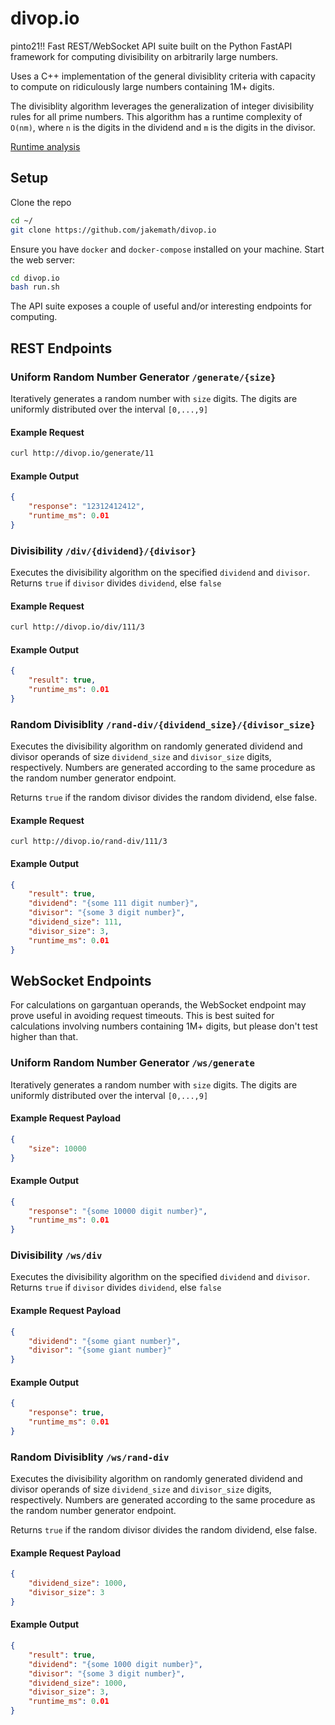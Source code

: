 # divop.io

pinto21!!
Fast REST/WebSocket API suite built on the Python FastAPI framework for computing divisibility on arbitrarily large numbers.

Uses a C++ implementation of the general divisiblity criteria with capacity to compute on ridiculously large numbers containing 1M+ digits. 

The divisiblity algorithm leverages the generalization of integer divisibility rules for all prime numbers. This algorithm has a runtime complexity of `O(nm)`, where `n` is the digits in the dividend and `m` is the digits in the divisor.

[Runtime analysis](./Runtimes.pdf)

## Setup
Clone the repo
```bash
cd ~/
git clone https://github.com/jakemath/divop.io
```
Ensure you have `docker` and `docker-compose` installed on your machine. Start the web server:
```bash
cd divop.io
bash run.sh
```

The API suite exposes a couple of useful and/or interesting endpoints for computing.

## REST Endpoints
### Uniform Random Number Generator `/generate/{size}`
Iteratively generates a random number with `size` digits. The digits are uniformly distributed over the interval `[0,...,9]`

#### Example Request
```bash
curl http://divop.io/generate/11
```

#### Example Output
```json
{
    "response": "12312412412",
    "runtime_ms": 0.01
}
```

### Divisibility `/div/{dividend}/{divisor}`
Executes the divisibility algorithm on the specified `dividend` and `divisor`. Returns `true` if `divisor` divides `dividend`, else `false`

#### Example Request
```bash
curl http://divop.io/div/111/3
```

#### Example Output
```json
{
    "result": true,
    "runtime_ms": 0.01
}
```

### Random Divisiblity `/rand-div/{dividend_size}/{divisor_size}`
Executes the divisibility algorithm on randomly generated dividend and divisor operands of size `dividend_size` and `divisor_size` digits, respectively. Numbers are generated according to the same procedure as the random number generator endpoint. 

Returns `true` if the random divisor divides the random dividend, else false.

#### Example Request
```
curl http://divop.io/rand-div/111/3
```

#### Example Output
```json
{
    "result": true,
    "dividend": "{some 111 digit number}",
    "divisor": "{some 3 digit number}",
    "dividend_size": 111,
    "divisor_size": 3,
    "runtime_ms": 0.01
}
```

## WebSocket Endpoints
For calculations on gargantuan operands, the WebSocket endpoint may prove useful in avoiding request timeouts. This is best suited for calculations involving numbers containing 1M+ digits, but please don't test higher than that. 

### Uniform Random Number Generator `/ws/generate`
Iteratively generates a random number with `size` digits. The digits are uniformly distributed over the interval `[0,...,9]`

#### Example Request Payload
```json
{
    "size": 10000
}
```

#### Example Output
```json
{
    "response": "{some 10000 digit number}",
    "runtime_ms": 0.01
}
```

### Divisibility `/ws/div`
Executes the divisibility algorithm on the specified `dividend` and `divisor`. Returns `true` if `divisor` divides `dividend`, else `false`

#### Example Request Payload
```json
{
    "dividend": "{some giant number}",
    "divisor": "{some giant number}"
}
```

#### Example Output
```json
{
    "response": true,
    "runtime_ms": 0.01
}
```

### Random Divisiblity `/ws/rand-div`
Executes the divisibility algorithm on randomly generated dividend and divisor operands of size `dividend_size` and `divisor_size` digits, respectively. Numbers are generated according to the same procedure as the random number generator endpoint. 

Returns `true` if the random divisor divides the random dividend, else false.

#### Example Request Payload
```json
{
    "dividend_size": 1000,
    "divisor_size": 3
}
```

#### Example Output
```json
{
    "result": true,
    "dividend": "{some 1000 digit number}",
    "divisor": "{some 3 digit number}",
    "dividend_size": 1000,
    "divisor_size": 3,
    "runtime_ms": 0.01
}
```
